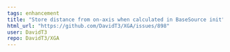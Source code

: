 ```yaml
---
tags: enhancement
title: "Store distance from on-axis when calculated in BaseSource init"
html_url: "https://github.com/DavidT3/XGA/issues/898"
user: DavidT3
repo: DavidT3/XGA
---
```


